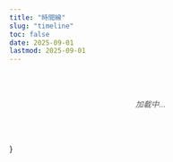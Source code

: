 ```yaml
---
title: "時間線"
slug: "timeline"
toc: false
date: 2025-09-01
lastmod: 2025-09-01
---
```


<div id="timelineApp">
  <!-- 页面内容会由JavaScript动态生成 -->
  <div class="loading-msg">加載中...</div>
</div>

<script>
document.addEventListener('DOMContentLoaded', function() {
  // 定义数据
  const timelineData = [
    {
      id: "couple",
      title: "我們在一起",
      date: "07/08/2025",
      image: "/images/timeline/f-avatar.webp",
      alt: "女友頭像",
      modalTitle: "關係",
      modalSubtitle: "開始於 2025 年 8 月 7 日",
      modalContent: `
        <p>我們生活在不同的國家/地區（澳洲墨爾本和台灣台北），透過遠距方式經營關係。我們都是泛性戀 🩷💛🩵，擁抱多元性別與關係形式。</p>
        <p>雖然相隔兩地，我們仍保持每天的交流與聯繫，分享彼此的生活、工作與興趣愛好。我們彼此支持、尊重對方的獨立空間，同時也計劃定期見面。</p>
        <p>想了解更多我們的日常點滴，歡迎關注我的 Instagram: <a href="https://instagram.com/zakk.au" target="_blank" rel="noopener">@zakk.au</a></p>
      `,
      linkUrl: "/zh-hant/about/#relationship"
    },
    {
      id: "hash",
      title: "薯餅年齡",
      date: "24/06/2025",
      image: "/images/timeline/hashbrown.webp",
      alt: "薯餅",
      modalTitle: "薯餅 (Hash Brown)",
      modalSubtitle: "生日：2025 年 6 月 24 日",
      modalContent: `
        <p>薯餅是一隻純種泰迪天竺鼠，毛色淺咖啡。比較活潑好動，喜歡在籠子裡轉圈跑酷，常常推著自己的窩到處跑，玩耍時精力充沛。</p>
        <p>最愛的食物：紅色和綠甜椒、玉米鬚和胡蘿蔔（超級喜歡）。牠喜歡在傍晚活躍，會發出吱吱聲討零食。</p>
        <p>更多薯餅的可愛照片請見 Instagram: <a href="https://instagram.com/zakk.au" target="_blank" rel="noopener">@zakk.au</a></p>
      `,
      linkUrl: "/zh-hant/about/#pets"
    },
    {
      id: "potato",
      title: "馬鈴薯年齡",
      date: "27/07/2025",
      image: "/images/timeline/potato.webp",
      alt: "馬鈴薯",
      modalTitle: "馬鈴薯 (Potato)",
      modalSubtitle: "生日：2025 年 7 月 27 日",
      modalContent: `
        <p>馬鈴薯是一隻純種泰迪天竺鼠，毛色深巧克力色，性格較為貪吃且膽子比較大。牠常常一邊吃一邊玩，有時候會邊吃邊拉，偶爾會在糧盆裡面拉出糞便。</p>
        <p>喜歡的食物：紅色和綠甜椒、玉米鬚和胡蘿蔔。牠也喜歡在草堆裡面睡覺，醒來後會繼續吃，是個貪吃又勇敢的小家伙。</p>
        <p>更多馬鈴薯的日常分享請見 Instagram: <a href="https://instagram.com/zakk.au" target="_blank" rel="noopener">@zakk.au</a></p>
      `,
      linkUrl: "/zh-hant/about/#pets"
    }
  ];

  // 创建页面内容
  const app = document.getElementById('timelineApp');
  
  // 创建容器
  const container = document.createElement('div');
  container.className = 'timeline-container';
  
  // 创建卡片网格
  const grid = document.createElement('div');
  grid.className = 'timeline-grid';
  
  // 生成卡片
  timelineData.forEach(item => {
    const card = document.createElement('div');
    card.className = 'tl-card';
    card.dataset.key = item.id;
    card.tabIndex = 0;
    card.setAttribute('role', 'button');
    
    // 媒体区
    const media = document.createElement('div');
    media.className = 'tl-media';
    const img = document.createElement('img');
    img.src = item.image;
    img.alt = item.alt;
    img.loading = 'lazy';
    media.appendChild(img);
    
    // 内容区
    const content = document.createElement('div');
    content.className = 'tl-content';
    
    const title = document.createElement('h3');
    title.textContent = item.title;
    
    const counter = document.createElement('div');
    counter.className = 'tl-counter';
    counter.id = `${item.id}Counter`;
    
    const days = document.createElement('p');
    days.className = 'tl-days';
    days.textContent = '0';
    
    const time = document.createElement('p');
    time.className = 'tl-time';
    time.textContent = '00:00:00';
    
    counter.appendChild(days);
    counter.appendChild(time);
    
    const dateText = document.createElement('p');
    dateText.className = 'tl-date';
    dateText.textContent = item.id === 'couple' ? `自 ${item.date} 起` : `生日：${item.date}`;
    
    content.appendChild(title);
    content.appendChild(counter);
    content.appendChild(dateText);
    
    // 按钮
    const btn = document.createElement('button');
    btn.className = 'tl-more';
    btn.textContent = '了解更多';
    btn.setAttribute('aria-label', '查看詳情');
    
    card.appendChild(media);
    card.appendChild(content);
    card.appendChild(btn);
    
    grid.appendChild(card);
  });
  
  // 添加时区备注
  const note = document.createElement('p');
  note.className = 'tl-note';
  note.textContent = '墨爾本時間 UTC+10 (AEST) ❄️';
  
  container.appendChild(grid);
  container.appendChild(note);
  
  // 替换加载信息
  app.innerHTML = '';
  app.appendChild(container);

  // 创建Modal
  const modalBackdrop = document.createElement('div');
  modalBackdrop.className = 'tl-modal-backdrop';
  modalBackdrop.innerHTML = `
    <div class="tl-modal">
      <button class="tl-close-btn" aria-label="關閉">✕</button>
      <div class="tl-modal-header">
        <h3 class="tl-modal-title"></h3>
        <p class="tl-modal-subtitle"></p>
      </div>
      <div class="tl-modal-body"></div>
      <div class="tl-modal-footer">
        <a href="#" class="tl-modal-btn tl-modal-link" target="_self">查看詳情</a>
        <button class="tl-modal-btn tl-modal-close">關閉</button>
      </div>
    </div>
  `;
  document.body.appendChild(modalBackdrop);
  
  const modal = modalBackdrop.querySelector('.tl-modal');
  
  // 处理模态框关闭
  const closeModal = () => {
    modalBackdrop.classList.remove('active');
    document.body.style.overflow = '';
    if (window._lastFocusedElement && typeof window._lastFocusedElement.focus === 'function') {
      setTimeout(() => window._lastFocusedElement.focus(), 10);
    }
  };
  
  // 绑定关闭事件
  modalBackdrop.querySelector('.tl-close-btn').addEventListener('click', closeModal);
  modalBackdrop.querySelector('.tl-modal-close').addEventListener('click', closeModal);
  modalBackdrop.addEventListener('click', e => {
    if (e.target === modalBackdrop) closeModal();
  });
  
  // ESC键关闭
  document.addEventListener('keydown', e => {
    if (e.key === 'Escape' && modalBackdrop.classList.contains('active')) {
      closeModal();
    }
  });
  
  // 打开模态框
  const openModal = (key) => {
    const data = timelineData.find(item => item.id === key);
    if (!data) return;
    
    window._lastFocusedElement = document.activeElement;
    
    modal.querySelector('.tl-modal-title').textContent = data.modalTitle;
    modal.querySelector('.tl-modal-subtitle').textContent = data.modalSubtitle;
    modal.querySelector('.tl-modal-body').innerHTML = data.modalContent;
    modal.querySelector('.tl-modal-link').href = data.linkUrl;
    
    modalBackdrop.classList.add('active');
    document.body.style.overflow = 'hidden';
    
    setTimeout(() => modalBackdrop.querySelector('.tl-close-btn').focus(), 50);
  };
  
  // 绑定卡片点击
  document.querySelectorAll('.tl-card').forEach(card => {
    const key = card.getAttribute('data-key');
    const btn = card.querySelector('.tl-more');
    
    card.addEventListener('click', e => {
      if (e.target !== btn && !btn.contains(e.target)) {
        openModal(key);
      }
    });
    
    btn.addEventListener('click', e => {
      e.stopPropagation();
      openModal(key);
    });
    
    card.addEventListener('keydown', e => {
      if (e.key === 'Enter' || e.key === ' ') {
        e.preventDefault();
        openModal(key);
      }
    });
  });
  
  // 计算时间
  const MEL_TIMEZONE = 10; // UTC+10
  const MEL_MS = MEL_TIMEZONE * 60 * 60 * 1000;
  
  const getMelbourneTime = () => {
    return new Date(Date.now() + MEL_MS);
  };
  
  const parseDate = (dateStr) => {
    // 格式: DD/MM/YYYY
    const [day, month, year] = dateStr.split('/').map(n => parseInt(n));
    return new Date(Date.UTC(year, month - 1, day, 0, 0, 0));
  };
  
  const timeSince = (dateStr) => {
    const startDate = parseDate(dateStr);
    const now = getMelbourneTime();
    
    // 计算毫秒差
    const diff = now - startDate;
    
    if (diff < 0) return { days: 0, hours: 0, minutes: 0, seconds: 0 }; // 未来日期
    
    // 计算天数与剩余时间
    const days = Math.floor(diff / (24 * 60 * 60 * 1000));
    const hours = Math.floor((diff % (24 * 60 * 60 * 1000)) / (60 * 60 * 1000));
    const minutes = Math.floor((diff % (60 * 60 * 1000)) / (60 * 1000));
    const seconds = Math.floor((diff % (60 * 1000)) / 1000);
    
    return { days, hours, minutes, seconds };
  };
  
  // 更新计数器
  const updateCounters = () => {
    timelineData.forEach(item => {
      const time = timeSince(item.date);
      const counter = document.getElementById(`${item.id}Counter`);
      if (counter) {
        const daysEl = counter.querySelector('.tl-days');
        const timeEl = counter.querySelector('.tl-time');
        
        if (daysEl) daysEl.textContent = time.days;
        if (timeEl) timeEl.textContent = 
          `${String(time.hours).padStart(2, '0')}:${String(time.minutes).padStart(2, '0')}:${String(time.seconds).padStart(2, '0')}`;
      }
    });
  };
  
  // 立即更新一次
  updateCounters();
  
  // 每秒更新
  setInterval(updateCounters, 1000);
});
</script>

<style>
/* 基础样式 */
.timeline-container {
  --tl-accent: var(--hb-active, #e1306c);
  --tl-radius: 22px;
  --tl-bg-light: #fff;
  --tl-bg-dark: #2a2b2f;
  --tl-border-light: rgba(0,0,0,0.08);
  --tl-border-dark: rgba(255,255,255,0.15);
  --tl-shadow: 0 10px 30px -10px rgba(0,0,0,0.1);
  --tl-shadow-dark: 0 10px 35px -8px rgba(0,0,0,0.35);
  
  max-width: 1080px;
  margin: 0 auto;
  padding: 2rem 0 3rem;
  font-family: -apple-system, BlinkMacSystemFont, "Segoe UI", sans-serif;
}

/* 网格布局 */
.timeline-grid {
  display: grid;
  grid-template-columns: repeat(3, 1fr);
  gap: 1.8rem;
  margin-bottom: 2rem;
}

@media (max-width: 1080px) {
  .timeline-grid {
    grid-template-columns: repeat(2, 1fr);
  }
}

@media (max-width: 640px) {
  .timeline-grid {
    grid-template-columns: 1fr;
    gap: 1.5rem;
  }
}

/* 卡片样式 */
.tl-card {
  position: relative;
  background: var(--tl-bg-light);
  border: 1px solid var(--tl-border-light);
  border-radius: var(--tl-radius);
  overflow: hidden;
  padding-bottom: 3rem;
  box-shadow: var(--tl-shadow);
  transition: transform 0.3s, box-shadow 0.3s;
}

body.dark .tl-card {
  background: var(--tl-bg-dark);
  border-color: var(--tl-border-dark);
  box-shadow: var(--tl-shadow-dark);
}

.tl-card:hover {
  transform: translateY(-6px);
  box-shadow: 0 14px 40px -12px rgba(0,0,0,0.2);
}

body.dark .tl-card:hover {
  box-shadow: 0 16px 45px -10px rgba(0,0,0,0.45);
}

/* 卡片媒体区 */
.tl-media {
  height: 180px;
  overflow: hidden;
}

.tl-media img {
  width: 100%;
  height: 100%;
  object-fit: cover;
  transition: transform 0.5s;
}

.tl-card:hover .tl-media img {
  transform: scale(1.05);
}

/* 卡片内容区 */
.tl-content {
  padding: 1.2rem 1.4rem;
  text-align: center;
}

.tl-content h3 {
  font-size: 1.05rem;
  font-weight: 600;
  margin-bottom: 0.8rem;
  color: var(--tl-accent);
}

body.dark .tl-content h3 {
  color: #ff8fb7;
}

/* 计时器样式 */
.tl-counter {
  margin-bottom: 0.6rem;
}

.tl-days {
  font-size: 2.8rem;
  font-weight: 800;
  line-height: 1;
  margin-bottom: 0.3rem;
  color: var(--tl-accent);
}

body.dark .tl-days {
  color: #ff8fb7;
}

.tl-time {
  font-size: 0.85rem;
  font-family: 'SF Mono', monospace;
  letter-spacing: 0.03rem;
  opacity: 0.8;
  font-weight: 600;
}

.tl-date {
  font-size: 0.7rem;
  opacity: 0.7;
}

/* 更多按钮 */
.tl-more {
  position: absolute;
  bottom: 0;
  left: 0;
  right: 0;
  background: #f5f5f7;
  color: #333;
  border: none;
  padding: 0.7rem;
  font-size: 0.75rem;
  font-weight: 600;
  cursor: pointer;
  transition: background 0.2s;
}

body.dark .tl-more {
  background: #3a3c42;
  color: #ddd;
}

.tl-more:hover {
  background: var(--tl-accent);
  color: white;
}

/* 时区备注 */
.tl-note {
  font-size: 0.7rem;
  opacity: 0.7;
  padding-left: 0.8rem;
  border-left: 4px solid var(--tl-accent);
  margin-top: 1rem;
}

/* 模态框样式 */
.tl-modal-backdrop {
  position: fixed;
  top: 0;
  left: 0;
  right: 0;
  bottom: 0;
  background: rgba(0,0,0,0.5);
  display: flex;
  align-items: center;
  justify-content: center;
  padding: 1rem;
  z-index: 9999;
  backdrop-filter: blur(5px);
  opacity: 0;
  visibility: hidden;
  transition: opacity 0.25s;
}

.tl-modal-backdrop.active {
  opacity: 1;
  visibility: visible;
}

.tl-modal {
  background: #fff;
  width: 100%;
  max-width: 540px;
  border-radius: 16px;
  padding: 1.5rem;
  position: relative;
  box-shadow: 0 25px 50px -12px rgba(0,0,0,0.4);
  max-height: 80vh;
  overflow-y: auto;
}

body.dark .tl-modal {
  background: #2a2b2f;
  color: #e1e1e1;
  box-shadow: 0 25px 50px -12px rgba(0,0,0,0.7);
}

.tl-modal-header {
  margin-bottom: 1.2rem;
}

.tl-modal-title {
  font-size: 1.4rem;
  font-weight: 700;
  color: var(--tl-accent);
  margin-bottom: 0.3rem;
}

body.dark .tl-modal-title {
  color: #ff8fb7;
}

.tl-modal-subtitle {
  font-size: 0.8rem;
  opacity: 0.7;
}

.tl-modal-body {
  font-size: 0.95rem;
  line-height: 1.6;
  margin-bottom: 1.5rem;
}

.tl-modal-body p {
  margin-bottom: 1rem;
}

.tl-modal-body a {
  color: var(--tl-accent);
  text-decoration: none;
  border-bottom: 1px solid transparent;
  transition: border-color 0.2s;
}

.tl-modal-body a:hover {
  border-color: var(--tl-accent);
}

.tl-modal-footer {
  display: flex;
  justify-content: space-between;
}

.tl-modal-btn {
  padding: 0.65rem 1.2rem;
  border-radius: 8px;
  font-size: 0.8rem;
  font-weight: 600;
  cursor: pointer;
  transition: background 0.2s, color 0.2s;
}

.tl-modal-link {
  background: #f0f0f2;
  color: #333;
  text-decoration: none;
}

body.dark .tl-modal-link {
  background: #3a3c42;
  color: #e1e1e1;
}

.tl-modal-link:hover {
  background: var(--tl-accent);
  color: white;
}

.tl-modal-close {
  background: rgba(0,0,0,0.05);
  color: #666;
  border: none;
}

body.dark .tl-modal-close {
  background: rgba(255,255,255,0.1);
  color: #ddd;
}

.tl-modal-close:hover {
  background: #f44336;
  color: white;
}

.tl-close-btn {
  position: absolute;
  top: 1rem;
  right: 1rem;
  width: 32px;
  height: 32px;
  background: transparent;
  border: none;
  border-radius: 50%;
  font-size: 1.2rem;
  display: flex;
  align-items: center;
  justify-content: center;
  cursor: pointer;
  color: #666;
  transition: background 0.2s;
}

.tl-close-btn:hover {
  background: rgba(0,0,0,0.05);
}

body.dark .tl-close-btn {
  color: #bbb;
}

body.dark .tl-close-btn:hover {
  background: rgba(255,255,255,0.1);
}

/* 动画偏好 */
@media (prefers-reduced-motion: reduce) {
  .tl-card,
  .tl-media img,
  .tl-modal-backdrop {
    transition: none !important;
  }
  
  .tl-card:hover {
    transform: none;
  }
}

/* 手机适配 */
@media (max-width: 640px) {
  .tl-media {
    height: 160px;
  }
  
  .tl-content {
    padding: 1rem 1.2rem;
  }
  
  .tl-days {
    font-size: 2.4rem;
  }
  
  .tl-modal {
    padding: 1.2rem;
  }
  
  .tl-modal-title {
    font-size: 1.25rem;
  }
}

/* 加载信息 */
.loading-msg {
  text-align: center;
  padding: 3rem 0;
  font-style: italic;
  opacity: 0.7;
}
</style>
}
</style>

